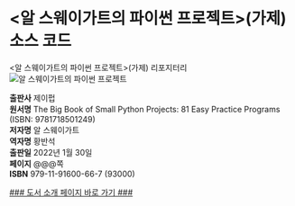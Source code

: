 # <알 스웨이가트의 파이썬 프로젝트>(가제) 소스 코드  
 <알 스웨이가트의 파이썬 프로젝트>(가제) 리포지터리
 ![알 스웨이가트의 파이썬 프로젝트]()

**출판사** 제이펍  
**원서명** The Big Book of Small Python Projects: 81 Easy Practice Programs (ISBN: 9781718501249)  
**저자명** 알 스웨이가트  
**역자명** 황반석  
**출판일** 2022년 1월 30일  
**페이지** @@@쪽   
**ISBN**  979-11-91600-66-7 (93000)  

[### 도서 소개 페이지 바로 가기 ###](https://)  
